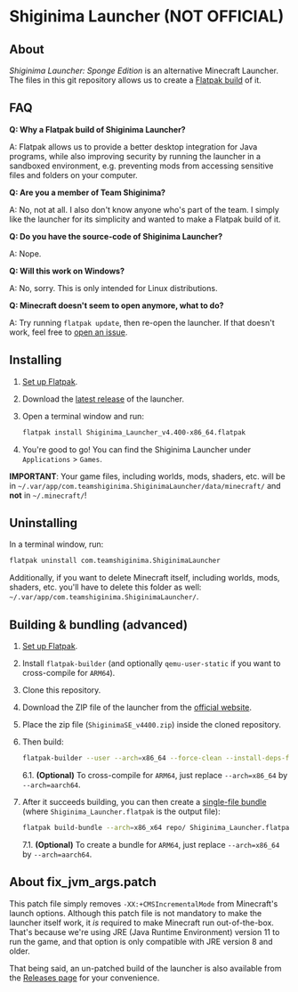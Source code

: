# Shiginima Launcher (NOT OFFICIAL)

## About

*Shiginima Launcher: Sponge Edition* is an alternative Minecraft Launcher. The files in this git repository allows us to create a [Flatpak build](https://flatpak.org/) of it.

## FAQ

**Q: Why a Flatpak build of Shiginima Launcher?**

A: Flatpak allows us to provide a better desktop integration for Java programs, while also improving security by running the launcher in a sandboxed environment, e.g. preventing mods from accessing sensitive files and folders on your computer.

**Q: Are you a member of Team Shiginima?**

A: No, not at all. I also don't know anyone who's part of the team. I simply like the launcher for its simplicity and wanted to make a Flatpak build of it.

**Q: Do you have the source-code of Shiginima Launcher?**

A: Nope.

**Q: Will this work on Windows?**

A: No, sorry. This is only intended for Linux distributions.

**Q: Minecraft doesn't seem to open anymore, what to do?**

A: Try running `flatpak update`, then re-open the launcher. If that doesn't work, feel free to [open an issue](https://github.com/guihkx/com.teamshiginima.ShiginimaLauncher/issues).

## Installing

1. [Set up Flatpak](https://flatpak.org/setup/).
2. Download the [latest release](https://github.com/guihkx/com.teamshiginima.ShiginimaLauncher/releases) of the launcher.
3. Open a terminal window and run:

    ```bash
    flatpak install Shiginima_Launcher_v4.400-x86_64.flatpak
    ```

4. You're good to go! You can find the Shiginima Launcher under `Applications` > `Games`.

**IMPORTANT**: Your game files, including worlds, mods, shaders, etc. will be in `~/.var/app/com.teamshiginima.ShiginimaLauncher/data/minecraft/` and **not** in `~/.minecraft/`!

## Uninstalling

In a terminal window, run:

```bash
flatpak uninstall com.teamshiginima.ShiginimaLauncher
```

Additionally, if you want to delete Minecraft itself, including worlds, mods, shaders, etc. you'll have to delete this folder as well: `~/.var/app/com.teamshiginima.ShiginimaLauncher/`.

## Building & bundling (advanced)

1. [Set up Flatpak](https://flatpak.org/setup/).
2. Install `flatpak-builder` (and optionally `qemu-user-static` if you want to cross-compile for `ARM64`).
3. Clone this repository.
4. Download the ZIP file of the launcher from the [official website](https://web.archive.org/web/20201101050543/https://teamshiginima.com/update/).
5. Place the zip file (`ShiginimaSE_v4400.zip`) inside the cloned repository.
6. Then build:

    ```bash
    flatpak-builder --user --arch=x86_64 --force-clean --install-deps-from=flathub --repo=repo/ --sandbox build com.teamshiginima.ShiginimaLauncher.yaml
    ```

    6.1. **(Optional)** To cross-compile for `ARM64`, just replace `--arch=x86_64` by `--arch=aarch64`.

7. After it succeeds building, you can then create a [single-file bundle](https://docs.flatpak.org/en/latest/single-file-bundles.html) (where `Shiginima_Launcher.flatpak` is the output file):

    ```bash
    flatpak build-bundle --arch=x86_x64 repo/ Shiginima_Launcher.flatpak com.teamshiginima.ShiginimaLauncher stable
    ```

    7.1. **(Optional)** To create a bundle for `ARM64`, just replace `--arch=x86_64` by `--arch=aarch64`.

## About fix_jvm_args.patch

This patch file simply removes `-XX:+CMSIncrementalMode` from Minecraft's launch options. Although this patch file is not mandatory to make the launcher itself work, it *is* required to make Minecraft run out-of-the-box. That's because we're using JRE (Java Runtime Environment) version 11 to run the game, and that option is only compatible with JRE version 8 and older.

That being said, an un-patched build of the launcher is also available from the [Releases page](https://github.com/guihkx/com.teamshiginima.ShiginimaLauncher/releases) for your convenience.
